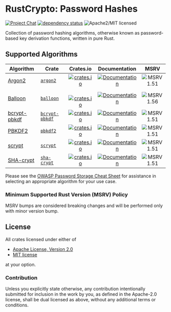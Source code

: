 # RustCrypto: Password Hashes

[![Project Chat][chat-image]][chat-link] [![dependency status][deps-image]][deps-link] ![Apache2/MIT licensed][license-image]

Collection of password hashing algorithms, otherwise known as password-based key derivation functions, written in pure Rust.

## Supported Algorithms

| Algorithm | Crate | Crates.io  | Documentation | MSRV |
|-----------|-------|:----------:|:-------------:|:----:|
| [Argon2] | [`argon2`] | [![crates.io](https://img.shields.io/crates/v/argon2.svg)](https://crates.io/crates/argon2) | [![Documentation](https://docs.rs/argon2/badge.svg)](https://docs.rs/argon2) | ![MSRV 1.51][msrv-1.51] |
| [Balloon] | [`balloon`] | [![crates.io](https://img.shields.io/crates/v/balloon-hash.svg)](https://crates.io/crates/balloon-hash) | [![Documentation](https://docs.rs/balloon-hash/badge.svg)](https://docs.rs/balloon-hash) | ![MSRV 1.56][msrv-1.56] |
| [bcrypt-pbkdf] | [`bcrypt-pbkdf`] |[![crates.io](https://img.shields.io/crates/v/bcrypt-pbkdf.svg)](https://crates.io/crates/bcrypt-pbkdf) | [![Documentation](https://docs.rs/bcrypt-pbkdf/badge.svg)](https://docs.rs/bcrypt-pbkdf) | ![MSRV 1.51][msrv-1.51] |
| [PBKDF2] | [`pbkdf2`] | [![crates.io](https://img.shields.io/crates/v/pbkdf2.svg)](https://crates.io/crates/pbkdf2) | [![Documentation](https://docs.rs/pbkdf2/badge.svg)](https://docs.rs/pbkdf2) | ![MSRV 1.51][msrv-1.51] |
| [scrypt] | [`scrypt`] | [![crates.io](https://img.shields.io/crates/v/scrypt.svg)](https://crates.io/crates/scrypt) | [![Documentation](https://docs.rs/scrypt/badge.svg)](https://docs.rs/scrypt) | ![MSRV 1.51][msrv-1.51] |
| [SHA-crypt] | [`sha-crypt`] | [![crates.io](https://img.shields.io/crates/v/sha-crypt.svg)](https://crates.io/crates/sha-crypt) | [![Documentation](https://docs.rs/sha-crypt/badge.svg)](https://docs.rs/sha-crypt) | ![MSRV 1.51][msrv-1.51] |

Please see the [OWASP Password Storage Cheat Sheet] for assistance in selecting an appropriate algorithm for your use case.

### Minimum Supported Rust Version (MSRV) Policy

MSRV bumps are considered breaking changes and will be performed only with minor version bump.

## License

All crates licensed under either of

 * [Apache License, Version 2.0](http://www.apache.org/licenses/LICENSE-2.0)
 * [MIT license](http://opensource.org/licenses/MIT)

at your option.

### Contribution

Unless you explicitly state otherwise, any contribution intentionally submitted for inclusion in the work by you, as defined in the Apache-2.0 license, shall be dual licensed as above, without any additional terms or conditions.

[//]: # (badges)

[chat-image]: https://img.shields.io/badge/zulip-join_chat-blue.svg
[chat-link]: https://rustcrypto.zulipchat.com/#narrow/stream/260046-password-hashes
[license-image]: https://img.shields.io/badge/license-Apache2.0/MIT-blue.svg
[deps-image]: https://deps.rs/repo/github/RustCrypto/password-hashes/status.svg
[deps-link]: https://deps.rs/repo/github/RustCrypto/password-hashes
[msrv-1.51]: https://img.shields.io/badge/rustc-1.51.0+-blue.svg
[msrv-1.56]: https://img.shields.io/badge/rustc-1.56.0+-blue.svg

[//]: # (crates)

[`argon2`]: ./argon2
[`balloon`]: ./balloon
[`bcrypt-pbkdf`]: ./bcrypt-pbkdf
[`pbkdf2`]: ./pbkdf2
[`scrypt`]: ./scrypt
[`sha-crypt`]: ./sha-crypt

[//]: # (general links)

[Argon2]: https://en.wikipedia.org/wiki/Argon2
[Balloon]: https://en.wikipedia.org/wiki/Balloon_hashing
[bcrypt-pbkdf]: https://flak.tedunangst.com/post/bcrypt-pbkdf
[PBKDF2]: https://en.wikipedia.org/wiki/PBKDF2
[scrypt]: https://en.wikipedia.org/wiki/Scrypt
[SHA-crypt]: https://www.akkadia.org/drepper/SHA-crypt.txt
[OWASP Password Storage Cheat Sheet]: https://cheatsheetseries.owasp.org/cheatsheets/Password_Storage_Cheat_Sheet.html
